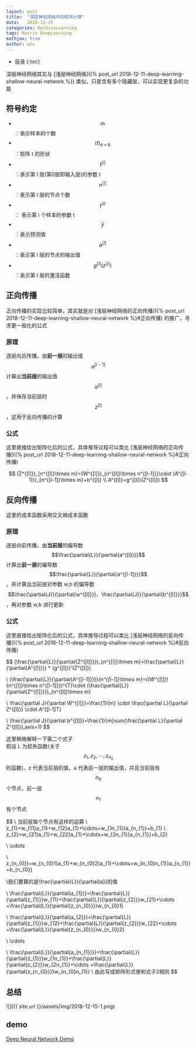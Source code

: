 ```yaml
---
layout: post
title:  "深层神经网络中的矩阵计算"
date:   2018-12-15
categories: MachineLearning
tags: Matrix DeepLearning
mathjax: true
author: wzx
---
```


- 目录
{:toc}

深层神经网络其实与 [浅层神经网络]({% post_url 2018-12-11-deep-learning-shallow-neural-network %}) 类似，只是含有多个隐藏层，可以实现更复杂的功能




## 符号约定
- $$m$$ ：表示样本的个数
- $$(t)_{a\times b}$$ ：矩阵 t 的形状
- $$t^{[l]}$$ ：表示第 l 层(第0层即输入层)的参数 t
- $$n^{[l]}$$ ：表示第 l 层的节点个数
- $$t^{(i)}$$ ： 表示第 i 个样本的参数 t
- $$\hat{y}$$ ：表示预测值
- $$a^{[l]}$$ ：表示第 l 层的节点的输出值
- $$g^{[l]}(z^{[l]})$$ ：表示第 l 层的激活函数

## 正向传播
正向传播的实现比较简单，其实就是对 [浅层神经网络的正向传播]({% post_url 2018-12-11-deep-learning-shallow-neural-network %}#正向传播) 的推广，寻求更一般化的公式
### 原理
逐层向后传播，由**前一层**的输出值 $$a^{[l-1]}$$ 计算出**当前层**的输出值 $$a^{[l]}$$。并保存当前层的 $$z^{[l]}$$ ，这用于反向传播的计算

### 公式
这里直接给出矩阵化后的公式，具体推导过程可以类比 [浅层神经网络的正向传播]({% post_url 2018-12-11-deep-learning-shallow-neural-network %}#正向传播)

$$
(Z^{[l]})_{n^{[l]}\times m}=(W^{[l]})_{n^{[l]}\times n^{[l-1]}}\cdot (A^{[l-1]})_{n^{[l-1]}\times m}+b^{[l]}
\\ A^{[l]}=g^{[l]}(Z^{[l]})
$$

## 反向传播
这里的成本函数采用交叉熵成本函数
### 原理
逐层向前传播，由**当前层**的偏导数 $$\frac{\partial{L}}{\partial{a^{[l]}}}$$ 计算出**前一层**的偏导数 $$\frac{\partial{L}}{\partial{a^{[l-1]}}}$$ ，并计算出当前层对参数 w,b 的偏导数 $$\frac{\partial{J}}{\partial{w^{[l]}}}、\frac{\partial{J}}{\partial{b^{[l]}}}$$ ，再对参数 w,b 进行更新
### 公式
这里直接给出矩阵化后的公式，具体推导过程可以类比 [浅层神经网络的反向传播]({% post_url 2018-12-11-deep-learning-shallow-neural-network %}#反向传播)

$$
(\frac{\partial{L}}{\partial{Z^{[l]}}})_{n^{[l]}\times m}=\frac{\partial{L}}{\partial{A^{[l]}}} * (g^{[l]})'(Z^{[l]})

\\ (\frac{\partial{L}}{\partial{A^{[l-1]}}})_{n^{[l-1]}\times m}=((W^{[l]})_{n^{[l]}\times n^{[l-1]}})^{T}\cdot (\frac{\partial{L}}{\partial{Z^{[l]}}})_{n^{[l]}\times m}

\\ \frac{\partial J}{\partial W^{[l]}}=\frac{1}{m} \cdot \frac{\partial L}{\partial Z^{[l]}} \cdot A^{[l-1]T}

\\ \frac{\partial J}{\partial b^{[l]}}=\frac{1}{m}sum(\frac{\partial L}{\partial Z^{[l]}},axis=1)
$$

这里稍微解释一下第二个式子  
假设 L 为损失函数(关于 $$z_{1},z_{2},\cdots ,z_{n_{0}}$$ 的函数)，z 代表当前层的值，a 代表前一层的输出值，并且当前层有 $$n_{0}$$ 个节点，前一层 $$n_{1}$$ 有个节点

$$
\\ 当前层每个节点有这样的运算
\\ z_{1}=w_{11}a_{1}+w_{12}a_{1}+\cdots+w_{1n_{1}}a_{n_{1}}+b_{1}
\\ z_{2}=w_{21}a_{1}+w_{22}a_{1}+\cdots+w_{2n_{1}}a_{n_{1}}+b_{2}

\\ \cdots

\\ z_{n_{0}}=w_{n_{0}1}a_{1}+w_{n_{0}2}a_{1}+\cdots+w_{n_{0}n_{1}}a_{n_{1}}+b_{n_{0}}

\\我们要算的是\frac{\partial{L}}{\partial{a}}的值

\\ \frac{\partial{L}}{\partial{a_{1}}}=\frac{\partial{L}}{\partial{z_{1}}}w_{11}+\frac{\partial{L}}{\partial{z_{2}}}w_{21}+\cdots +\frac{\partial{L}}{\partial{z_{n_{0}}}}w_{n_{0}1}

\\ \frac{\partial{L}}{\partial{a_{2}}}=\frac{\partial{L}}{\partial{z_{1}}}w_{12}+\frac{\partial{L}}{\partial{z_{2}}}w_{22}+\cdots +\frac{\partial{L}}{\partial{z_{n_{0}}}}w_{n_{0}2}

\\ \cdots

\\ \frac{\partial{L}}{\partial{a_{n_{1}}}}=\frac{\partial{L}}{\partial{z_{1}}}w_{1n_{1}}+\frac{\partial{L}}{\partial{z_{2}}}w_{2n_{1}}+\cdots +\frac{\partial{L}}{\partial{z_{n_{0}}}}w_{n_{0}n_{1}}
\\ 由此写成矩阵形式便和式子2相同
$$

## 总结
![]({{ site.url }}/assets/img/2018-12-15-1.png)

## demo
[Deep Neural Network Demo](https://github.com/wzx140/DNN_demo)

